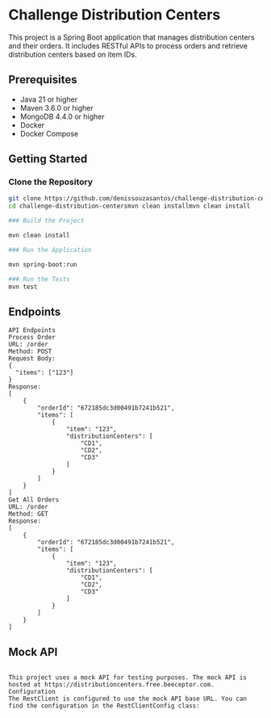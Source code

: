 # Challenge Distribution Centers

This project is a Spring Boot application that manages distribution centers and their orders. It includes RESTful APIs to process orders and retrieve distribution centers based on item IDs.

## Prerequisites

- Java 21 or higher
- Maven 3.6.0 or higher
- MongoDB 4.4.0 or higher
- Docker
- Docker Compose

## Getting Started

### Clone the Repository

```sh
git clone https://github.com/denissouzasantos/challenge-distribution-centers.git
cd challenge-distribution-centersmvn clean installmvn clean install

### Build the Project

mvn clean install

### Run the Application

mvn spring-boot:run

### Run the Tests
mvn test
``` 

## Endpoints
```
API Endpoints
Process Order
URL: /order
Method: POST
Request Body:
{
  "items": ["123"]
}
Response:
[
    {
        "orderId": "672185dc3d00491b7241b521",
        "items": [
            {
                "item": "123",
                "distributionCenters": [
                    "CD1",
                    "CD2",
                    "CD3"
                ]
            }
        ]
    }
]
Get All Orders
URL: /order
Method: GET
Response:
[
    {
        "orderId": "672185dc3d00491b7241b521",
        "items": [
            {
                "item": "123",
                "distributionCenters": [
                    "CD1",
                    "CD2",
                    "CD3"
                ]
            }
        ]
    }
]
``` 
## Mock API
```

This project uses a mock API for testing purposes. The mock API is hosted at https://distributioncenters.free.beeceptor.com.  
Configuration
The RestClient is configured to use the mock API base URL. You can find the configuration in the RestClientConfig class:
``` 